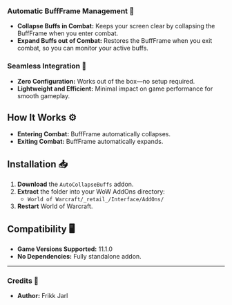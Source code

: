 ### Automatic BuffFrame Management 🔄

- **Collapse Buffs in Combat:** Keeps your screen clear by collapsing the BuffFrame when you enter combat.
- **Expand Buffs out of Combat:** Restores the BuffFrame when you exit combat, so you can monitor your active buffs.

### Seamless Integration 🧩

- **Zero Configuration:** Works out of the box—no setup required.
- **Lightweight and Efficient:** Minimal impact on game performance for smooth gameplay.

## How It Works ⚙️

- **Entering Combat:** BuffFrame automatically collapses.
- **Exiting Combat:** BuffFrame automatically expands.

## Installation 📥

1. **Download** the `AutoCollapseBuffs` addon.
2. **Extract** the folder into your WoW AddOns directory:
   - `World of Warcraft/_retail_/Interface/AddOns/`
3. **Restart** World of Warcraft.

## Compatibility 🖥️

- **Game Versions Supported:** 11.1.0
- **No Dependencies:** Fully standalone addon.

---

### Credits 🙌

- **Author:** Frikk Jarl


